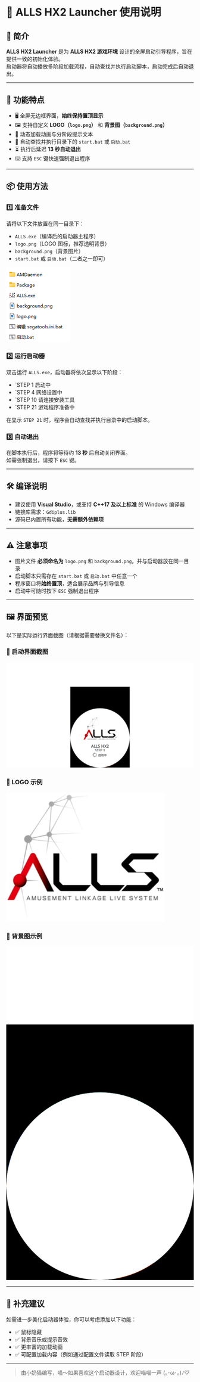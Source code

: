 # 🌟 ALLS HX2 Launcher 使用说明

## 🧩 简介

**ALLS HX2 Launcher** 是为 **ALLS HX2 游戏环境** 设计的全屏启动引导程序，旨在提供一致的初始化体验。  
启动器将自动播放多阶段加载流程，自动查找并执行启动脚本，启动完成后自动退出。

---

## 🎯 功能特点

- 🖥️ 全屏无边框界面，**始终保持置顶显示**
- 🖼️ 支持自定义 **LOGO（`logo.png`）** 和 **背景图（`background.png`）**
- 🔄 动态加载动画与分阶段提示文本
- 🧠 自动查找并执行目录下的 `start.bat` 或 `启动.bat`
- ⏳ 执行后延迟 **13 秒自动退出**
- ⌨️ 支持 `ESC` 键快速强制退出程序

---

## 📦 使用方法

### 1️⃣ 准备文件

请将以下文件放置在同一目录下：

- `ALLS.exe`（编译后的启动器主程序）  
- `logo.png`（LOGO 图标，推荐透明背景）  
- `background.png`（背景图片）  
- `start.bat` 或 `启动.bat`（二者之一即可）

![目录](ls.png)

### 2️⃣ 运行启动器

双击运行 `ALLS.exe`，启动器将依次显示以下阶段：

- `STEP 1 启动中
- `STEP 4 网络设置中
- `STEP 10 请连接安装工具
- `STEP 21 游戏程序准备中


在显示 `STEP 21` 时，程序会自动查找并执行目录中的启动脚本。

### 3️⃣ 自动退出

在脚本执行后，程序将等待约 **13 秒** 后自动关闭界面。  
如需强制退出，请按下 `ESC` 键。

---

## 🛠️ 编译说明

- 建议使用 **Visual Studio**，或支持 **C++17 及以上标准** 的 Windows 编译器
- 链接库需求：`Gdiplus.lib`
- 源码已内置所有功能，**无需额外依赖项**

---

## ⚠️ 注意事项

- 图片文件 **必须命名为** `logo.png` 和 `background.png`，并与启动器放在同一目录
- 启动脚本只需存在 `start.bat` 或 `启动.bat` 中任意一个
- 程序窗口将**始终置顶**，适合展示品牌与引导信息
- 启动中可随时按下 `ESC` 强制退出程序

---

## 🖼️ 界面预览

以下是实际运行界面截图（请根据需要替换文件名）：

### 💠 启动界面截图

![启动界面示例](screenshot_main.png)

### 💠 LOGO 示例

![LOGO 示例](logo.png)

### 💠 背景图示例

![背景图示例](background.png)

---

## 🧸 补充建议

如需进一步美化启动器体验，你可以考虑添加以下功能：

- ✅ 鼠标隐藏
- ✅ 背景音乐或提示音效
- ✅ 更丰富的加载动画
- ✅ 可配置加载内容（例如通过配置文件读取 STEP 阶段）

---

> 由小奶猫编写，喵～如果喜欢这个启动器设计，欢迎喵喵一声 (｡･ω･｡)ﾉ♡
